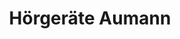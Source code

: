---
title: "Hörgeräte Aumann"
url: /duesseldorf/hoergeraete-aumann-bahlenstrasse/
shop: Hörgeräte
---